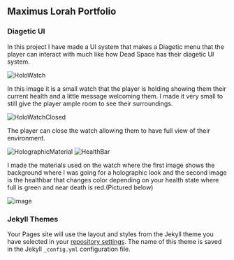 ## Maximus Lorah Portfolio

### Diagetic UI

In this project I have made a UI system that makes a Diagetic menu that the player can interact with much like how Dead Space has their diagetic UI system.

![HoloWatch](https://user-images.githubusercontent.com/54685877/153337999-712e5b08-1df1-42d8-8c66-68290842b3df.png)

In this image it is a small watch that the player is holding showing them their current health and a little message welcoming them. I made it very small to still give the player ample room to see their surroundings.

![HoloWatchClosed](https://user-images.githubusercontent.com/54685877/153338176-a287f5e5-230a-402a-a252-7254a4529e2f.png)

The player can close the watch allowing them to have full view of their environment.

![HolographicMaterial](https://user-images.githubusercontent.com/54685877/153338386-a8df2213-3cf0-4a35-8f6d-fc2989c43658.png)
![HealthBar](https://user-images.githubusercontent.com/54685877/153338513-9cb2030e-33ad-4c57-bae7-d1e13875c70e.png)

I made the materials used on the watch where the first image shows the background where I was going for a holographic look and the second image is the healthbar that changes color depending on your health state where full is green and near death is red.(Pictured below)

![image](https://user-images.githubusercontent.com/54685877/153338699-87c82709-1d71-402d-aa16-1218cd300067.png)



### Jekyll Themes

Your Pages site will use the layout and styles from the Jekyll theme you have selected in your [repository settings](https://github.com/GoGetAVegan/GoGetAVegan.github.io/settings/pages). The name of this theme is saved in the Jekyll `_config.yml` configuration file.
